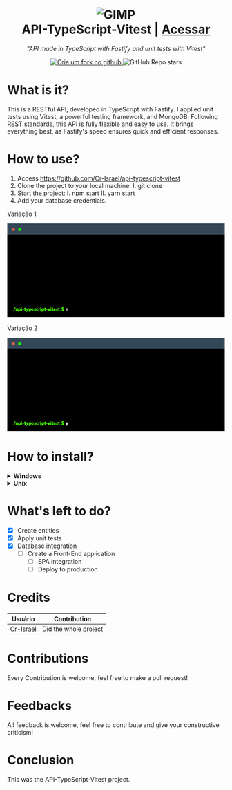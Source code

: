 <h1 align="center">
  <img src="https://upload.wikimedia.org/wikipedia/commons/thumb/4/4c/Typescript_logo_2020.svg/2048px-Typescript_logo_2020.svg.png" 
    width=256 alt="GIMP">
  <br />
  API-TypeScript-Vitest | <a href="https://github.com/Cr-Israel/api-typescript-vitest">Acessar</a>
</h1>

<p align="center"><i>"API made in TypeScript with Fastify and unit tests with Vitest"</i></p>

<p align="center">
  <a href="link pro repositório/fork">
    <img height=26 alt="Crie um fork no github" src="https://img.shields.io/badge/Fork--Me-H?style=social&logo=github">
  </a>
  <img  height=26 alt="GitHub Repo stars" src="https://img.shields.io/github/stars/filipedeschamps/tabnews.com.br?style=social">
</p>

# What is it?

This is a RESTful API, developed in TypeScript with Fastify. I applied unit tests using Vitest, a powerful testing framework, and MongoDB.
Following REST standards, this API is fully flexible and easy to use.
It brings everything best, as Fastify's speed ensures quick and efficient responses.

# How to use?

1. Access https://github.com/Cr-Israel/api-typescript-vitest
2. Clone the project to your local machine:
  I. git clone
3. Start the project:
  I. npm start
  II. yarn start
4. Add your database credentials.

<p align="center">
  <p>Variação 1</p>
  <img src="assets/images/npm start.gif.gif">
  <p>Variação 2</p>
  <img src="assets/images/yarn start.gif.gif">
</p>

# How to install?

<details>
  <summary><b>Windows</b></summary>
  <br>
  <p>To perform the installation via Windows:</p>
   <ol>
      <li>Make sure you have Node installed on your machine</li>
      <li>node --version</li>
      <li>Clone this repository</li>
      <li>Enter the repository</li>
      <li>Run the command npm/yarn start</li>
      <li>Project is running</li>
   </ol>
  <br>
</details>
<details>
 <summary><b>Unix</b></summary>
  <br>
  <p>To perform the installation via Linux or MacOs:</p>
   <ol>
      <li>Make sure you have Node installed on your machine</li>
      <li>node --version</li>
      <li>Clone this repository</li>
      <li>Enter the repository</li>
      <li>Run the command npm/yarn start</li>
      <li>Project is running</li>
   </ol>
  <br>
</details>

# What's left to do?

- [x] Create entities
- [x] Apply unit tests
- [x] Database integration
  - [ ] Create a Front-End application
     - [ ] SPA integration
     - [ ] Deploy to production

# Credits

| Usuário                                   |     Contribution      |
|-------------------------------------------|-----------------------|
| [Cr-Israel](https://github.com/Cr-Israel) | Did the whole project |

# Contributions

Every Contribution is welcome, feel free to make a pull request!

# Feedbacks

All feedback is welcome, feel free to contribute and give your constructive criticism!

# Conclusion

This was the API-TypeScript-Vitest project.
